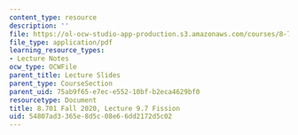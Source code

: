 ```yaml
---
content_type: resource
description: ''
file: https://ol-ocw-studio-app-production.s3.amazonaws.com/courses/8-701-introduction-to-nuclear-and-particle-physics-fall-2020/54807ad3365e8d5c08e66dd2172d5c02_MIT8_701f20_lec9.7.pdf
file_type: application/pdf
learning_resource_types:
- Lecture Notes
ocw_type: OCWFile
parent_title: Lecture Slides
parent_type: CourseSection
parent_uid: 75ab9f65-e7ec-e552-10bf-b2eca4629bf0
resourcetype: Document
title: 8.701 Fall 2020, Lecture 9.7 Fission
uid: 54807ad3-365e-8d5c-08e6-6dd2172d5c02
---
```

